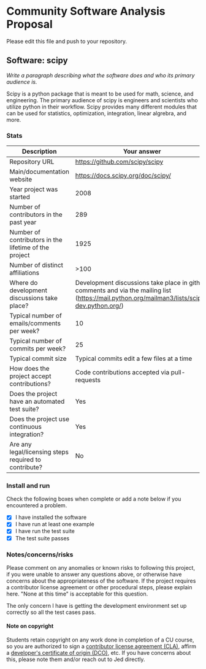 # Community Software Analysis Proposal
Please edit this file and push to your repository.

## Software: scipy

*Write a paragraph describing what the software does and who its
primary audience is.*

Scipy is a python package that is meant to be used for math, science, and engineering. The primary audience of scipy is engineers and scientists who utilize python in their workflow. Scipy provides many different modules that can be used for statistics, optimization, integration, linear algrebra, and more. 

### Stats

| Description | Your answer |
|---------|-----------|
| Repository URL | https://github.com/scipy/scipy  |
| Main/documentation website | https://docs.scipy.org/doc/scipy/   |
| Year project was started |  2008 |
| Number of contributors in the past year | 289 |
| Number of contributors in the lifetime of the project | 1925  |
| Number of distinct affiliations | >100 |
| Where do development discussions take place? | Development discussions take place in github comments and via the mailing list (https://mail.python.org/mailman3/lists/scipy-dev.python.org/)  |
| Typical number of emails/comments per week? | 10  |
| Typical number of commits per week? | 25 |
| Typical commit size | Typical commits edit a few files at a time |
| How does the project accept contributions? | Code contributions accepted via pull-requests  |
| Does the project have an automated test suite? | Yes |
| Does the project use continuous integration? | Yes |
| Are any legal/licensing steps required to contribute? | No |

### Install and run

Check the following boxes when complete or add a note below if you
encountered a problem.

- [x] I have installed the software
- [x] I have run at least one example
- [x] I have run the test suite
- [x] The test suite passes

### Notes/concerns/risks

Please comment on any anomalies or known risks to following this
project, if you were unable to answer any questions above, or
otherwise have concerns about the appropriateness of the software.  If
the project requires a contributor license agreement or other
procedural steps, please explain here.  "None at this time" is
acceptable for this question.

The only concern I have is getting the development environment set up correctly so all the test cases pass.

#### Note on copyright
Students retain copyright on any work done in completion of a CU
course, so you are authorized to sign a [contributor license
agreement (CLA)](https://en.wikipedia.org/wiki/Contributor_License_Agreement),
affirm a [developer's certificate of
origin (DCO)](https://en.wikipedia.org/wiki/Developer_Certificate_of_Origin),
etc.  If you have concerns about this, please note them and/or reach
out to Jed directly.
